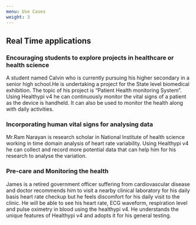 ```yaml
---
menu: Use Cases
weight: 3
---
```


## Real Time applications

### Encouraging students to explore projects in healthcare or health science

A student named Calvin who is currently pursuing his higher secondary in a senior high school.He is undertaking a project for the State level biomedical exhibition. The topic of his project is “Patient Health monitoring System”. Using Healthypi v4 he can continuously monitor the vital signs of a patient as the device is handheld. It can also be used to monitor the health along with daily activities.

### Incorporating human vital signs for analysing data

Mr.Ram Narayan is research scholar in National Institute of health science working in time domain analysis of heart rate variability. Using Healthypi v4 he can collect and record more potential data that can help him for his research to analyse the variation.

### Pre-care and Monitoring the health

James is a retired government officer suffering from cardiovascular disease and doctor recommends him to visit a nearby clinical laboratory for his daily basis heart rate checkup but he feels discomfort for his daily visit to the clinic. He will be able to see his heart rate, ECG waveform, respiration level and pulse oximetry in blood using the healthypi v4. He understands the unique features of Healthypi v4 and adopts it for his general testing.

